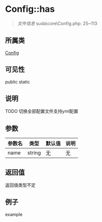 # Config::has

> *文件信息* suda\core\Config.php: 25~113
## 所属类 

[Config](../Config.md)

## 可见性

  public  static
## 说明

TODO 切换全部配置文件支持yml配置

## 参数

| 参数名 | 类型 | 默认值 | 说明 |
|--------|-----|-------|-------|
| name |  string | 无 | 无 |

## 返回值
返回值类型不定

## 例子

example